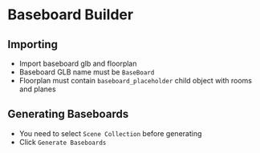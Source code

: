# Baseboard Builder

## Importing 
- Import baseboard glb and floorplan
- Baseboard GLB name must be `BaseBoard`
- Floorplan must contain `baseboard_placeholder` child object with rooms and planes

## Generating Baseboards 
- You need to select `Scene Collection` before generating 
- Click `Generate Baseboards`
